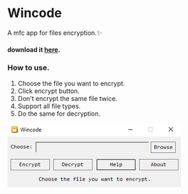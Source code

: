 # Wincode
A mfc app for files encryption.:sparkles:

#### download it <a href="https://github.com/bestoak/wincode/raw/master/download/Wincode.zip" target="_blank">here</a>.

### How to use.
1. Choose the file you want to encrypt.
2. Click encrypt button.
3. Don't encrypt the same file twice.
4. Support all file types.
5. Do the same for decryption.

<img src="./img/main.png">
